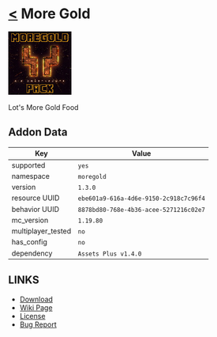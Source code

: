 # [<](../README.md) More Gold

![alt](pack_icon.png)

Lot's More Gold Food

## Addon Data

| Key                | Value    |
|--------------------|----------|
| supported          | `yes` |
| namespace          | `moregold` |
| version            | `1.3.0 ` |
| resource UUID            | `ebe601a9-616a-4d6e-9150-2c918c7c96f4` |
| behavior UUID            | `8878bd80-768e-4b36-acee-5271216c02e7` |
| mc_version         | `1.19.80` |
| multiplayer_tested | `no`     |
| has_config         | `no`     |
| dependency         | `Assets Plus v1.4.0`   |

## LINKS
- [Download](https://mcpedl.com/more-gold-bedrock-add-on/)
- [Wiki Page](https://github.com/legopitstop/addons/wiki/More_Gold)
- [License](https://legopitstop.weebly.com/license.html)
- [Bug Report](https://github.com/legopitstop/addons/issues)